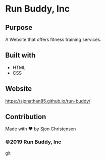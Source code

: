 # Run Buddy, Inc

## Purpose
A Website that offers fitness training services.

## Built with
* HTML
* CSS

## Website

https://sjonathan85.github.io/run-buddy/

## Contribution
Made with ❤️ by Sjon Christensen


### ©️2019 Run Buddy, Inc
git 